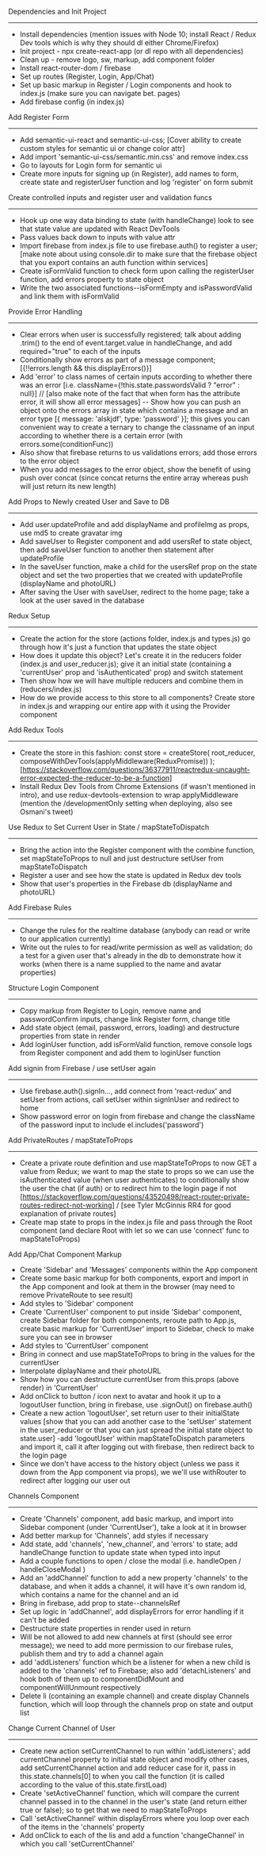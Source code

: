 Dependencies and Init Project

---

- Install dependencies (mention issues with Node 10; install React / Redux Dev tools which is why they should dl either Chrome/Firefox)
- Init project - npx create-react-app (or dl repo with all dependencies)
- Clean up - remove logo, sw, markup, add component folder
- Install react-router-dom / firebase
- Set up routes (Register, Login, App/Chat)
- Set up basic markup in Register / Login components and hook to index.js (make sure you can navigate bet. pages)
- Add firebase config (in index.js)

Add Register Form

---

- Add semantic-ui-react and semantic-ui-css; [Cover ability to create custom styles for semantic ui or change color attr]
- Add import 'semantic-ui-css/semantic.min.css' and remove index.css
- Go to layouts for Login form for semantic ui
- Create more inputs for signing up (in Register), add names to form, create state and registerUser function and log 'register' on form submit

Create controlled inputs and register user and validation funcs

---

- Hook up one way data binding to state (with handleChange) look to see that state value are updated with React DevTools
- Pass values back down to inputs with value attr
- Import firebase from index.js file to use firebase.auth() to register a user; [make note about using console.dir to make sure that the firebase object that you export contains an auth function within services]
- Create isFormValid function to check form upon calling the registerUser function, add errors property to state object
- Write the two associated functions--isFormEmpty and isPasswordValid and link them with isFormValid

Provide Error Handling

---

- Clear errors when user is successfully registered; talk about adding .trim() to the end of event.target.value in handleChange, and add required="true" to each of the inputs
- Conditionally show errors as part of a message component; [{!!errors.length && this.displayErrors()}]
- Add 'error' to class names of certain inputs according to whether there was an error [i.e. className={!this.state.passwordsValid ? "error" : null}] // [also make note of the fact that when form has the attribute error, it will show all error messages]
  -- Show how you can push an object onto the errors array in state which contains a message and an error type [{ message: 'alskjdf', type: 'password' }]; this gives you can convenient way to create a ternary to change the classname of an input according to whether there is a certain error (with errors.some(conditionFunc))
- Also show that firebase returns to us validations errors; add those errors to the error object
- When you add messages to the error object, show the benefit of using push over concat (since concat returns the entire array whereas push will just return its new length)

Add Props to Newly created User and Save to DB

---

- Add user.updateProfile and add displayName and profileImg as props, use md5 to create gravatar img
- Add saveUser to Register component and add usersRef to state object, then add saveUser function to another then statement after updateProfile
- In the saveUser function, make a child for the usersRef prop on the state object and set the two properties that we created with updateProfile (displayName and photoURL)
- After saving the User with saveUser, redirect to the home page; take a look at the user saved in the database

Redux Setup

---

- Create the action for the store (actions folder, index.js and types.js) go through how it's just a function that updates the state object
- How does it update this object? Let's create it in the reducers folder (index.js and user_reducer.js); give it an initial state (containing a 'currentUser' prop and 'isAuthenticated' prop) and switch statement
- Then show how we will have multiple reducers and combine them in (reducers/index.js)
- How do we provide access to this store to all components? Create store in index.js and wrapping our entire app with it using the Provider component

Add Redux Tools

---

- Create the store in this fashion: const store = createStore(
  root_reducer,
  composeWithDevTools(applyMiddleware(ReduxPromise))
  );[https://stackoverflow.com/questions/36377911/reactredux-uncaught-error-expected-the-reducer-to-be-a-function]
- Install Redux Dev Tools from Chrome Extensions (if wasn't mentioned in intro), and use redux-devtools-extension to wrap applyMiddleware (mention the /developmentOnly setting when deploying, also see Osmani's tweet)

Use Redux to Set Current User in State / mapStateToDispatch

---

- Bring the action into the Register component with the combine function, set mapStateToProps to null and just destructure setUser from mapStateToDispatch
- Register a user and see how the state is updated in Redux dev tools
- Show that user's properties in the Firebase db (displayName and photoURL)

Add Firebase Rules

---

- Change the rules for the realtime database (anybody can read or write to our application currently)
- Write out the rules to for read/write permission as well as validation; do a test for a given user that's already in the db to demonstrate how it works (when there is a name supplied to the name and avatar properties)

Structure Login Component

---

- Copy markup from Register to Login, remove name and passwordConfirm inputs, change link Register form, change title
- Add state object (email, password, errors, loading) and destructure properties from state in render
- Add loginUser function, add isFormValid function, remove console logs from Register component and add them to loginUser function

Add signin from Firebase / use setUser again

---

- Use firebase.auth().signIn..., add connect from 'react-redux' and setUser from actions, call setUser within signInUser and redirect to home
- Show password error on login from firebase and change the className of the password input to include el.includes('password')

Add PrivateRoutes / mapStateToProps

---

- Create a private route definition and use mapStateToProps to now GET a value from Redux; we want to map the state to props so we can use the isAuthenticated value (when user authenticates) to conditionally show the user the chat (if auth) or to redirect him to the login page if not [https://stackoverflow.com/questions/43520498/react-router-private-routes-redirect-not-working] / [see Tyler McGinnis RR4 for good explanation of private routes]
- Create map state to props in the index.js file and pass through the Root component (and declare Root with let so we can use 'connect' func to mapStateToProps)

Add App/Chat Component Markup

- Create 'Sidebar' and 'Messages' components within the App component
- Create some basic markup for both components, export and import in the App component and look at them in the browser (may need to remove PrivateRoute to see result)
- Add styles to 'Sidebar' component
- Create 'CurrentUser' component to put inside 'Sidebar' component, create Sidebar folder for both components, reroute path to App.js, create basic markup for 'CurrentUser' import to Sidebar, check to make sure you can see in browser
- Add styles to 'CurrentUser' component
- Bring in connect and use mapStateToProps to bring in the values for the currentUser
- Interpolate diplayName and their photoURL
- Show how you can destructure currentUser from this.props (above render) in 'CurrentUser'
- Add onClick to button / icon next to avatar and hook it up to a logoutUser function, bring in firebase, use .signOut() on firebase.auth()
- Create a new action 'logoutUser', set return user to their initialState values [show that you can add another case to the 'setUser' statement in the user_reducer or that you can just spread the initial state object to state.user]
  -add 'logoutUser' within mapStateToDispatch parameters and import it, call it after logging out with firebase, then redirect back to the login page
- Since we don't have access to the history object (unless we pass it down from the App component via props), we we'll use withRouter to redirect after logging our user out

Channels Component

---

- Create 'Channels' component, add basic markup, and import into Sidebar component (under 'CurrentUser'), take a look at it in browser
- Add better markup for 'Channels', add styles if necessary
- Add state, add 'channels', 'new_channel', and 'errors' to state; add handleChange function to update state when typed into input
- Add a couple functions to open / close the modal (i.e. handleOpen / handleCloseModal )
- Add an 'addChannel' function to add a new property 'channels' to the database, and when it adds a channel, it will have it's own random id, which contains a name for the channel and an id
- Bring in firebase, add prop to state--channelsRef
- Set up logic in 'addChannel', add displayErrors for error handling if it can't be added
- Destructure state properties in render used in return
- Will be not allowed to add new channels at first (should see error message); we need to add more permission to our firebase rules, publish them and try to add a channel again
- add 'addListeners' function which be a listener for when a new child is added to the 'channels' ref to Firebase; also add 'detachListeners' and hook both of them up to componentDidMount and componentWillUnmount respectively
- Delete li (containing an example channel) and create display Channels function, which will loop through the channels prop on state and output list

Change Current Channel of User

---

- Create new action setCurrentChannel to run within 'addListeners'; add currentChannel property to initial state object and modify other cases, add setCurrentChannel action and add reducer case for it, pass in this.state.channels[0] to when you call the function (it is called according to the value of this.state.firstLoad)
- Create 'setActiveChannel' function, which will compare the current channel passed in to the channel in the user's state (and return either true or false); so to get that we need to mapStateToProps
- Call 'setActiveChannel' within displayErrors where you loop over each of the items in the 'channels' property
- Add onClick to each of the lis and add a function 'changeChannel' in which you call 'setCurrentChannel'
